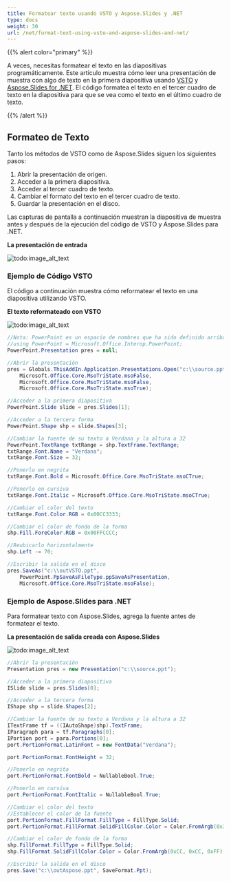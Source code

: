 ```yaml
---
title: Formatear texto usando VSTO y Aspose.Slides y .NET
type: docs
weight: 30
url: /net/format-text-using-vsto-and-aspose-slides-and-net/
---
```


{{% alert color="primary" %}} 

A veces, necesitas formatear el texto en las diapositivas programáticamente. Este artículo muestra cómo leer una presentación de muestra con algo de texto en la primera diapositiva usando [VSTO](/slides/net/format-text-using-vsto-and-aspose-slides-and-net/) y [Aspose.Slides for .NET](/slides/net/format-text-using-vsto-and-aspose-slides-and-net/). El código formatea el texto en el tercer cuadro de texto en la diapositiva para que se vea como el texto en el último cuadro de texto.

{{% /alert %}} 
## **Formateo de Texto**
Tanto los métodos de VSTO como de Aspose.Slides siguen los siguientes pasos:

1. Abrir la presentación de origen.
1. Acceder a la primera diapositiva.
1. Acceder al tercer cuadro de texto.
1. Cambiar el formato del texto en el tercer cuadro de texto.
1. Guardar la presentación en el disco.

Las capturas de pantalla a continuación muestran la diapositiva de muestra antes y después de la ejecución del código de VSTO y Aspose.Slides para .NET.

**La presentación de entrada** 

![todo:image_alt_text](format-text-using-vsto-and-aspose-slides-and-net_1.png)
### **Ejemplo de Código VSTO**
El código a continuación muestra cómo reformatear el texto en una diapositiva utilizando VSTO.

**El texto reformateado con VSTO** 

![todo:image_alt_text](format-text-using-vsto-and-aspose-slides-and-net_2.png)



```c#
//Nota: PowerPoint es un espacio de nombres que ha sido definido arriba de esta manera
//using PowerPoint = Microsoft.Office.Interop.PowerPoint;
PowerPoint.Presentation pres = null;

//Abrir la presentación
pres = Globals.ThisAddIn.Application.Presentations.Open("c:\\source.ppt",
	Microsoft.Office.Core.MsoTriState.msoFalse,
	Microsoft.Office.Core.MsoTriState.msoFalse,
	Microsoft.Office.Core.MsoTriState.msoTrue);

//Acceder a la primera diapositiva
PowerPoint.Slide slide = pres.Slides[1];

//Acceder a la tercera forma
PowerPoint.Shape shp = slide.Shapes[3];

//Cambiar la fuente de su texto a Verdana y la altura a 32
PowerPoint.TextRange txtRange = shp.TextFrame.TextRange;
txtRange.Font.Name = "Verdana";
txtRange.Font.Size = 32;

//Ponerlo en negrita
txtRange.Font.Bold = Microsoft.Office.Core.MsoTriState.msoCTrue;

//Ponerlo en cursiva
txtRange.Font.Italic = Microsoft.Office.Core.MsoTriState.msoCTrue;

//Cambiar el color del texto
txtRange.Font.Color.RGB = 0x00CC3333;

//Cambiar el color de fondo de la forma
shp.Fill.ForeColor.RGB = 0x00FFCCCC;

//Reubicarlo horizontalmente
shp.Left -= 70;

//Escribir la salida en el disco
pres.SaveAs("c:\\outVSTO.ppt",
	PowerPoint.PpSaveAsFileType.ppSaveAsPresentation,
	Microsoft.Office.Core.MsoTriState.msoFalse);
```




### **Ejemplo de Aspose.Slides para .NET**
Para formatear texto con Aspose.Slides, agrega la fuente antes de formatear el texto.

**La presentación de salida creada con Aspose.Slides** 

![todo:image_alt_text](format-text-using-vsto-and-aspose-slides-and-net_3.png)



```c#
//Abrir la presentación
Presentation pres = new Presentation("c:\\source.ppt");

//Acceder a la primera diapositiva
ISlide slide = pres.Slides[0];

//Acceder a la tercera forma
IShape shp = slide.Shapes[2];

//Cambiar la fuente de su texto a Verdana y la altura a 32
ITextFrame tf = ((IAutoShape)shp).TextFrame;
IParagraph para = tf.Paragraphs[0];
IPortion port = para.Portions[0];
port.PortionFormat.LatinFont = new FontData("Verdana");

port.PortionFormat.FontHeight = 32;

//Ponerlo en negrita
port.PortionFormat.FontBold = NullableBool.True;

//Ponerlo en cursiva
port.PortionFormat.FontItalic = NullableBool.True;

//Cambiar el color del texto
//Establecer el color de la fuente
port.PortionFormat.FillFormat.FillType = FillType.Solid;
port.PortionFormat.FillFormat.SolidFillColor.Color = Color.FromArgb(0x33, 0x33, 0xCC);

//Cambiar el color de fondo de la forma
shp.FillFormat.FillType = FillType.Solid;
shp.FillFormat.SolidFillColor.Color = Color.FromArgb(0xCC, 0xCC, 0xFF);

//Escribir la salida en el disco
pres.Save("c:\\outAspose.ppt", SaveFormat.Ppt);
```
